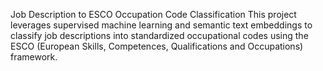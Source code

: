 Job Description to ESCO Occupation Code Classification
This project leverages supervised machine learning and semantic text embeddings to classify job descriptions into standardized occupational codes using the ESCO (European Skills, Competences, Qualifications and Occupations) framework.
